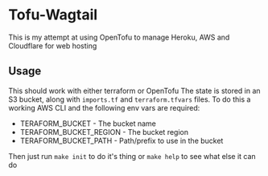 # Tofu-Wagtail
This is my attempt at using OpenTofu to manage Heroku, AWS and Cloudflare for web hosting

## Usage
This should work with either terraform or OpenTofu
The state is stored in an S3 bucket, along with `imports.tf` and `terraform.tfvars` files.
To do this a working AWS CLI and the following env vars are required:

* TERAFORM_BUCKET - The bucket name
* TERAFORM_BUCKET_REGION - The bucket region
* TERAFORM_BUCKET_PATH - Path/prefix to use in the bucket

Then just run `make init` to do it's thing or `make help` to see what else it can do
